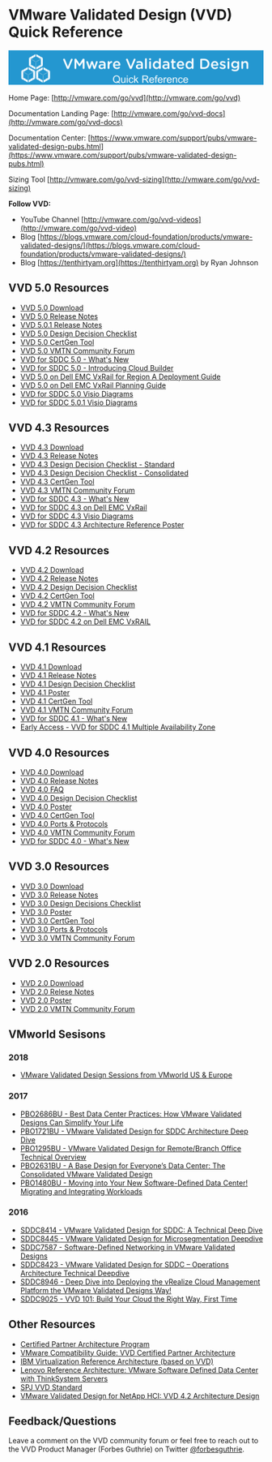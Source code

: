 # VMware Validated Design (VVD) Quick Reference

![](vvd.png)

Home Page: [http://vmware.com/go/vvd](http://vmware.com/go/vvd)

Documentation Landing Page: [http://vmware.com/go/vvd-docs](http://vmware.com/go/vvd-docs)

Documentation Center: [https://www.vmware.com/support/pubs/vmware-validated-design-pubs.html](https://www.vmware.com/support/pubs/vmware-validated-design-pubs.html)

Sizing Tool [http://vmware.com/go/vvd-sizing](http://vmware.com/go/vvd-sizing)

**Follow VVD:**

* YouTube Channel [http://vmware.com/go/vvd-videos](http://vmware.com/go/vvd-video)
* Blog [https://blogs.vmware.com/cloud-foundation/products/vmware-validated-designs/](https://blogs.vmware.com/cloud-foundation/products/vmware-validated-designs/)
* Blog [https://tenthirtyam.org](https://tenthirtyam.org) by Ryan Johnson

## VVD 5.0 Resources

* [VVD 5.0 Download](https://my.vmware.com/group/vmware/details?downloadGroup=VVD500&productId=845&rPId=30161)
* [VVD 5.0 Release Notes](https://docs.vmware.com/en/VMware-Validated-Design/5.0/rn/vmware-validated-design-50-release-notes.html)
* [VVD 5.0.1 Release Notes](https://docs.vmware.com/en/VMware-Validated-Design/5.0.1/rn/vmware-validated-design-501-release-notes.html)
* [VVD 5.0 Design Decision Checklist](https://communities.vmware.com/docs/DOC-39215)
* [VVD 5.0 CertGen Tool](https://kb.vmware.com/kb/2146215)
* [VVD 5.0 VMTN Community Forum](https://communities.vmware.com/community/vmtn/vvd/vmware-validated-design-for-sddc-5x)
* [VVD for SDDC 5.0 - What's New](https://blogs.vmware.com/cloud-foundation/2019/01/22/vmware-validated-design-for-software-defined-data-center-vvd-for-sddc-5-0/)
* [VVD for SDDC 5.0 - Introducing Cloud Builder](https://blogs.vmware.com/cloud-foundation/2019/01/23/introducing-vmware-cloud-builder-automated-deployment-of-vmware-validated-designs/)
* [VVD 5.0 on Dell EMC VxRail for Region A Deployment Guide](https://support.emc.com/docu93210_Vmware_Validated_Designs_5.0_on_Dell_EMC_VxRail_for_Region_A_Deployment_Guide.pdf)
* [VVD 5.0 on Dell EMC VxRail Planning Guide](https://support.emc.com/docu93211_Vmware_Validated_Designs_5.0_on_Dell_EMC_VxRail_Planning_Guide.pdf?language=en_US&language=en_US)
* [VVD for SDDC 5.0 Visio Diagrams](https://communities.vmware.com/docs/DOC-39216)
* [VVD for SDDC 5.0.1 Visio Diagrams](https://communities.vmware.com/docs/DOC-39437)

## VVD 4.3 Resources

* [VVD 4.3 Download](https://my.vmware.com/group/vmware/details?downloadGroup=VVD430&productId=771)
* [VVD 4.3 Release Notes](https://docs.vmware.com/en/VMware-Validated-Design/4.3/rn/vmware-validated-design-43-release-notes.html)
* [VVD 4.3 Design Decision Checklist - Standard](https://communities.vmware.com/docs/DOC-38416)
* [VVD 4.3 Design Decision Checklist - Consolidated](https://communities.vmware.com/docs/DOC-38408)
* [VVD 4.3 CertGen Tool](https://kb.vmware.com/kb/2146215)
* [VVD 4.3 VMTN Community Forum](https://communities.vmware.com/community/vmtn/vvd/vmware-validated-design-for-sddc-4x)
* [VVD for SDDC 4.3 - What's New](https://blogs.vmware.com/cloud-foundation/2018/07/17/introducing-vmware-validated-design-for-software-defined-data-center-4-3/)
* [VVD for SDDC 4.3 on Dell EMC VxRail](http://vmware.com/go/vvd-vxrail)
* [VVD for SDDC 4.3 Visio Diagrams](https://communities.vmware.com/docs/DOC-38597)
* [VVD for SDDC 4.3 Architecture Reference Poster](https://communities.vmware.com/docs/DOC-38463)

## VVD 4.2 Resources

* [VVD 4.2 Download](https://my.vmware.com/group/vmware/details?downloadGroup=VVD420&productId=722&rPId=21526)
* [VVD 4.2 Release Notes](https://docs.vmware.com/en/VMware-Validated-Design/4.2/rn/vmware-validated-design-42-release-notes.html)
* [VVD 4.2 Design Decision Checklist](https://communities.vmware.com/docs/DOC-37637)
* [VVD 4.2 CertGen Tool](https://kb.vmware.com/kb/2146215)
* [VVD 4.2 VMTN Community Forum](https://communities.vmware.com/community/vmtn/vvd/vmware-validated-design-for-sddc-4x)
* [VVD for SDDC 4.2 - What's New](https://blogs.vmware.com/cloud-foundation/2018/02/13/introducing-vmware-validated-design-software-defined-data-center-4-2/)
* [VVD for SDDC 4.2 on Dell EMC VxRAIL](http://vmware.com/go/vvd-vxrail)

## VVD 4.1 Resources

* [VVD 4.1 Download](https://my.vmware.com/group/vmware/details?downloadGroup=VVD410&productId=666&rPId=17876)
* [VVD 4.1 Release Notes](https://docs.vmware.com/en/VMware-Validated-Design/4.1/rn/vmware-validated-design-41-release-notes.html)
* [VVD 4.1 Design Decision Checklist](https://communities.vmware.com/docs/DOC-36423)
* [VVD 4.1 Poster](https://communities.vmware.com/docs/DOC-34308)
* [VVD 4.1 CertGen Tool](https://kb.vmware.com/kb/2146215)
* [VVD 4.1 VMTN Community Forum](https://communities.vmware.com/community/vmtn/vvd/vmware-validated-design-for-sddc-4x)
* [VVD for SDDC 4.1 - What's New](https://blogs.vmware.com/cloud-foundation/2017/08/22/vmware-validated-design-sddc-4-1-generally-available/)
* [Early Access - VVD for SDDC 4.1 Multiple Availability Zone](https://communities.vmware.com/thread/571221)

## VVD 4.0 Resources

* [VVD 4.0 Download](https://my.vmware.com/group/vmware/details?downloadGroup=VVD401&productId=634&rPId=14674)
* [VVD 4.0 Release Notes](http://pubs.vmware.com/Release_Notes/en/vvd/40/vmware-validated-design-40-release-notes.html)
* [VVD 4.0 FAQ](https://communities.vmware.com/docs/DOC-34266)
* [VVD 4.0 Design Decision Checklist](https://communities.vmware.com/docs/DOC-34171)
* [VVD 4.0 Poster](https://communities.vmware.com/docs/DOC-34308)
* [VVD 4.0 CertGen Tool](https://kb.vmware.com/kb/2146215)
* [VVD 4.0 Ports & Protocols](https://communities.vmware.com/docs/DOC-34307)
* [VVD 4.0 VMTN Community Forum](https://communities.vmware.com/community/vmtn/vvd/vmware-validated-design-for-sddc-4x)
* [VVD for SDDC 4.0 - What's New](https://www.youtube.com/watch?v=U01POpwnzlo)

## VVD 3.0 Resources

* [VVD 3.0 Download](https://my.vmware.com/group/vmware/details?downloadGroup=VVD302&productId=609&rPId=13350)
* [VVD 3.0 Release Notes](http://pubs.vmware.com/Release_Notes/en/vvd/302/vmware-validated-design-302-release-notes.html)
* [VVD 3.0 Design Decisions Checklist](https://communities.vmware.com/docs/DOC-33215)
* [VVD 3.0 Poster](https://communities.vmware.com/docs/DOC-32783)
* [VVD 3.0 CertGen Tool](https://kb.vmware.com/kb/2146215)
* [VVD 3.0 Ports & Protocols](https://communities.vmware.com/docs/DOC-33303)
* [VVD 3.0 VMTN Community Forum](https://communities.vmware.com/community/vmtn/vvd/vvd-sddc-3)

## VVD 2.0 Resources

* [VVD 2.0 Download](https://my.vmware.com/group/vmware/details?downloadGroup=VVD200&productId=589&rPId=11663)
* [VVD 2.0 Relese Notes](http://pubs.vmware.com/Release_Notes/en/vvd/20/vmware-validated-design-20-release-notes.html)
* [VVD 2.0 Poster](https://communities.vmware.com/docs/DOC-32782)
* [VVD 2.0 VMTN Community Forum](https://communities.vmware.com/community/vmtn/vvd/vvd-sddc-2)

## VMworld Sesisons

### 2018

* [VMware Validated Design Sessions from VMworld US & Europe](https://videos.vmworld.com/global/2018?prodtopics_filter=5647&poster_filter=US,EUROPE)

### 2017

* [PBO2686BU - Best Data Center Practices: How VMware Validated Designs Can Simplify Your Life](https://youtu.be/aCNCv7rhjDw)
* [PBO1721BU - VMware Validated Design for SDDC Architecture Deep Dive](https://youtu.be/3BIwGNQwFIk)
* [PBO1295BU - VMware Validated Design for Remote/Branch Office Technical Overview](https://youtu.be/S4bu4LKUCFQ)
* [PBO2631BU - A Base Design for Everyone’s Data Center: The Consolidated VMware Validated Design](https://youtu.be/rejb_FsW_Yg)
* [PBO1480BU - Moving into Your New Software-Defined Data Center! Migrating and Integrating Workloads](https://youtu.be/oJHoiLdAvNA)

### 2016
* [SDDC8414 - VMware Validated Design for SDDC: A Technical Deep Dive](http://vmware.mediasite.com/mediasite/Play/9c673144384f46fc9ed592699ff844c01d?catalog=dbf1ec28-2557-4dd3-a381-e5fe4ceabc40&authTicket=d99a1776b96b482f9cfd960298c790ec)
* [SDDC8445 - VMware Validated Design for Microsegmentation Deepdive](http://vmware.mediasite.com/mediasite/Play/d54fa6fc960149d2bdbc4157a61d033f1d?catalog=dbf1ec28-2557-4dd3-a381-e5fe4ceabc40&authTicket=d99a1776b96b482f9cfd960298c790ec)
* [SDDC7587 - Software-Defined Networking in VMware Validated Designs](http://vmware.mediasite.com/mediasite/Play/9db907ad9b8c44c8b53884494f69c1631d?catalog=dbf1ec28-2557-4dd3-a381-e5fe4ceabc40&authTicket=d99a1776b96b482f9cfd960298c790ec)
* [SDDC8423 - VMware Validated Design for SDDC – Operations Architecture Technical Deepdive](http://vmware.mediasite.com/mediasite/Play/570e198a38984f30bf312bb7fe184dd21d?catalog=dbf1ec28-2557-4dd3-a381-e5fe4ceabc40&authTicket=d99a1776b96b482f9cfd960298c790ec)
* [SDDC8946 - Deep Dive into Deploying the vRealize Cloud Management Platform the VMware Validated Designs Way!](http://vmware.mediasite.com/mediasite/Play/b19892e4a0724ba0b242a4168eddc74b1d?catalog=dbf1ec28-2557-4dd3-a381-e5fe4ceabc40&authTicket=d99a1776b96b482f9cfd960298c790ec)
* [SDDC9025 - VVD 101: Build Your Cloud the Right Way, First Time](http://vmware.mediasite.com/mediasite/Play/1e2eea27a5be47f29e2eb1797b3f32c01d?catalog=dbf1ec28-2557-4dd3-a381-e5fe4ceabc40&authTicket=d99a1776b96b482f9cfd960298c790ec)

## Other Resources

* [Certified Partner Architecture Program](http://vmware.com/go/vvd-cpa)
* [VMware Compatibility Guide: VVD Certified Partner Architecture](https://www.vmware.com/resources/compatibility/vcl/cpa.php)
* [IBM Virtualization Reference Architecture (based on VVD)](https://www.ibm.com/cloud/garage/architectures/virtualizationArchitecture/reference-architecture)
* [Lenovo Reference Architecture: VMware Software Defined Data Center with ThinkSystem Servers](https://lenovopress.com/lp0661-reference-architecture-vmware-software-defined-data-center-thinksystem)
* [SPJ VVD Standard](https://spjsolutions.com/spj-vvd-standard/)
* [VMware Validated Design for NetApp HCI: VVD 4.2 Architecture Design](https://www.netapp.com/us/media/nva-1128-design.pdf)

## Feedback/Questions

Leave a comment on the VVD community forum or feel free to reach out to the VVD Product Manager (Forbes Guthrie) on Twitter [@forbesguthrie](https://twitter.com/forbesguthrie).


